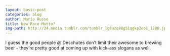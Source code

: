 ```yaml
---
layout: basic-post
categories: blog
author: Mario Russo
title: New Race Motto?
img-path: http://24.media.tumblr.com/tumblr_lg0uzq98g51qgkp2eo1_1280.jpg
---
```

<p>I guess the good people @ Deschutes don’t limit their awesome to brewing beer - they’re pretty good at coming up with kick-ass slogans as well.</p>
